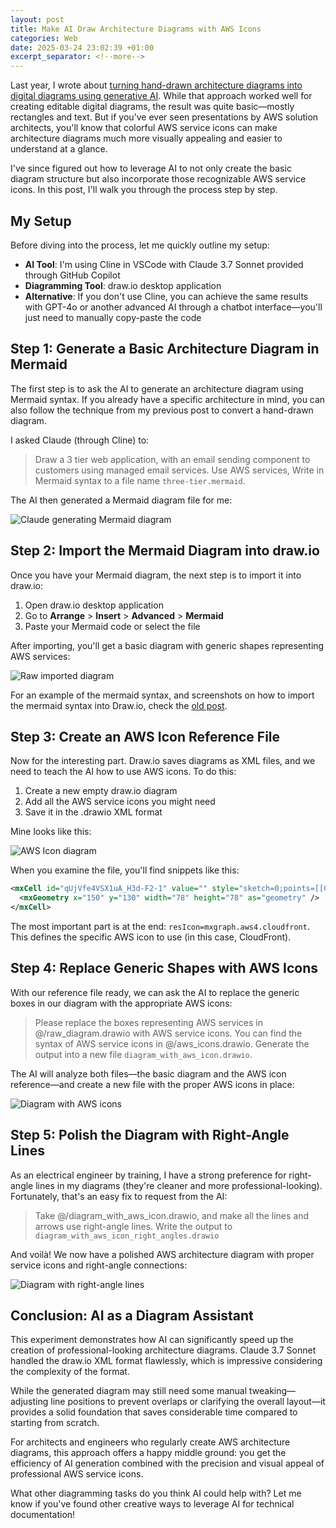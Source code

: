 ```yaml
---
layout: post
title: Make AI Draw Architecture Diagrams with AWS Icons
categories: Web
date: 2025-03-24 23:02:39 +01:00
excerpt_separator: <!--more-->
---
```


Last year, I wrote about [turning hand-drawn architecture diagrams into digital diagrams using generative AI]({{site_url}}/ai/2024/07/12/turning-hand-drawn-architecture-diagrams-into-digital-diagrams-with-generative-ai.html). While that approach worked well for creating editable digital diagrams, the result was quite basic—mostly rectangles and text. But if you've ever seen presentations by AWS solution architects, you'll know that colorful AWS service icons can make architecture diagrams much more visually appealing and easier to understand at a glance.

I've since figured out how to leverage AI to not only create the basic diagram structure but also incorporate those recognizable AWS service icons. In this post, I'll walk you through the process step by step.

<!--more-->

## My Setup

Before diving into the process, let me quickly outline my setup:

- **AI Tool**: I'm using Cline in VSCode with Claude 3.7 Sonnet provided through GitHub Copilot
- **Diagramming Tool**: draw.io desktop application
- **Alternative**: If you don't use Cline, you can achieve the same results with GPT-4o or another advanced AI through a chatbot interface—you'll just need to manually copy-paste the code

## Step 1: Generate a Basic Architecture Diagram in Mermaid

The first step is to ask the AI to generate an architecture diagram using Mermaid syntax. If you already have a specific architecture in mind, you can also follow the technique from my previous post to convert a hand-drawn diagram.

I asked Claude (through Cline) to:

> Draw a 3 tier web application, with an email sending component to customers using managed email services. Use AWS services, Write in Mermaid syntax to a file name `three-tier.mermaid`.

The AI then generated a Mermaid diagram file for me:

![Claude generating Mermaid diagram]({{site_url}}/blog_assets/ai-diagram-aws/cline.png)

## Step 2: Import the Mermaid Diagram into draw.io

Once you have your Mermaid diagram, the next step is to import it into draw.io:

1. Open draw.io desktop application
2. Go to **Arrange** > **Insert** > **Advanced** > **Mermaid**
3. Paste your Mermaid code or select the file

After importing, you'll get a basic diagram with generic shapes representing AWS services:

![Raw imported diagram]({{site_url}}/blog_assets/ai-diagram-aws/raw_diagram.drawio.svg)

For an example of the mermaid syntax, and screenshots on how to import the mermaid syntax into Draw.io, check the [old post]({{site_url}}/ai/2024/07/12/turning-hand-drawn-architecture-diagrams-into-digital-diagrams-with-generative-ai.html).

## Step 3: Create an AWS Icon Reference File

Now for the interesting part. Draw.io saves diagrams as XML files, and we need to teach the AI how to use AWS icons. To do this:

1. Create a new empty draw.io diagram
2. Add all the AWS service icons you might need
3. Save it in the .drawio XML format

Mine looks like this: 

![AWS Icon diagram]({{site_url}}/blog_assets/ai-diagram-aws/aws_icons.drawio.svg)

When you examine the file, you'll find snippets like this:

```xml
<mxCell id="qUjVfe4VSX1uA_H3d-F2-1" value="" style="sketch=0;points=[[0,0,0],[0.25,0,0],[0.5,0,0],[0.75,0,0],[1,0,0],[0,1,0],[0.25,1,0],[0.5,1,0],[0.75,1,0],[1,1,0],[0,0.25,0],[0,0.5,0],[0,0.75,0],[1,0.25,0],[1,0.5,0],[1,0.75,0]];outlineConnect=0;fontColor=#232F3E;fillColor=#8C4FFF;strokeColor=#ffffff;dashed=0;verticalLabelPosition=bottom;verticalAlign=top;align=center;html=1;fontSize=12;fontStyle=0;aspect=fixed;shape=mxgraph.aws4.resourceIcon;resIcon=mxgraph.aws4.cloudfront;" vertex="1" parent="1">
  <mxGeometry x="150" y="130" width="78" height="78" as="geometry" />
</mxCell>
```

The most important part is at the end: `resIcon=mxgraph.aws4.cloudfront`. This defines the specific AWS icon to use (in this case, CloudFront).

## Step 4: Replace Generic Shapes with AWS Icons

With our reference file ready, we can ask the AI to replace the generic boxes in our diagram with the appropriate AWS icons:

> Please replace the boxes representing AWS services in @/raw_diagram.drawio with AWS service icons. You can find the syntax of AWS service icons in @/aws_icons.drawio. Generate the output into a new file `diagram_with_aws_icon.drawio`.

The AI will analyze both files—the basic diagram and the AWS icon reference—and create a new file with the proper AWS icons in place:

![Diagram with AWS icons]({{site_url}}/blog_assets/ai-diagram-aws/diagram_with_aws_icon.drawio.svg)

## Step 5: Polish the Diagram with Right-Angle Lines

As an electrical engineer by training, I have a strong preference for right-angle lines in my diagrams (they're cleaner and more professional-looking). Fortunately, that's an easy fix to request from the AI:

> Take @/diagram_with_aws_icon.drawio, and make all the lines and arrows use right-angle lines. Write the output to `diagram_with_aws_icon_right_angles.drawio`

And voilà! We now have a polished AWS architecture diagram with proper service icons and right-angle connections:

![Diagram with right-angle lines]({{site_url}}/blog_assets/ai-diagram-aws/diagram_with_aws_icon_right_angles.drawio.svg)

## Conclusion: AI as a Diagram Assistant

This experiment demonstrates how AI can significantly speed up the creation of professional-looking architecture diagrams. Claude 3.7 Sonnet handled the draw.io XML format flawlessly, which is impressive considering the complexity of the format.

While the generated diagram may still need some manual tweaking—adjusting line positions to prevent overlaps or clarifying the overall layout—it provides a solid foundation that saves considerable time compared to starting from scratch.

For architects and engineers who regularly create AWS architecture diagrams, this approach offers a happy middle ground: you get the efficiency of AI generation combined with the precision and visual appeal of professional AWS service icons.

What other diagramming tasks do you think AI could help with? Let me know if you've found other creative ways to leverage AI for technical documentation!
